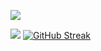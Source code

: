 
<a href="https://github.com/tenzind12?tab=repositories"><img src="https://github-readme-stats.vercel.app/api?username=tenzind12&show_icons=true&theme=radical" /></a>

<a href="https://github.com/tenzind12?tab=repositories"><img src="https://github-readme-stats.vercel.app/api/top-langs/?username=tenzind12&layout=compact" /></a>
[![GitHub Streak](http://github-readme-streak-stats.herokuapp.com?user=tenzind12&theme=radical&date_format=j%20M%5B%20Y%5D)](https://github.com/tenzins12)
